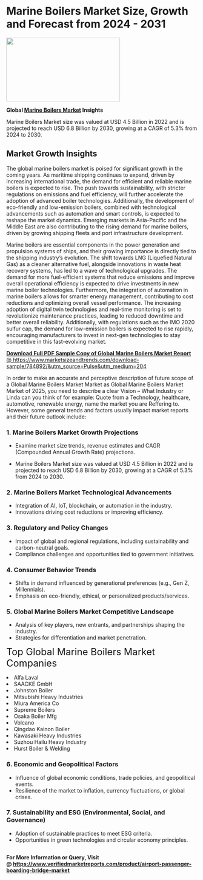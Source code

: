 <H1>Marine Boilers Market Size, Growth and Forecast from 2024 - 2031</H1><img class="aligncenter size-medium wp-image-584254" src="https://thirdeyenews.in/wp-content/uploads/2024/09/Global-Market-Research-300x168.jpeg" alt="" width="300" height="168" /><p><strong>Global&nbsp;<a href="https://www.marketsizeandtrends.com/download-sample/784892/&amp;utm_source=Pulse&amp;utm_medium=204">Marine Boilers Market</a> Insights</strong></p><p>Marine Boilers Market size was valued at USD 4.5 Billion in 2022 and is projected to reach USD 6.8 Billion by 2030, growing at a CAGR of 5.3% from 2024 to 2030.</p><p><h2>Market Growth Insights</h2> <p>The global marine boilers market is poised for significant growth in the coming years. As maritime shipping continues to expand, driven by increasing international trade, the demand for efficient and reliable marine boilers is expected to rise. The push towards sustainability, with stricter regulations on emissions and fuel efficiency, will further accelerate the adoption of advanced boiler technologies. Additionally, the development of eco-friendly and low-emission boilers, combined with technological advancements such as automation and smart controls, is expected to reshape the market dynamics. Emerging markets in Asia-Pacific and the Middle East are also contributing to the rising demand for marine boilers, driven by growing shipping fleets and port infrastructure development.</p> <p><a href="#"></a></p> <p>Marine boilers are essential components in the power generation and propulsion systems of ships, and their growing importance is directly tied to the shipping industry’s evolution. The shift towards LNG (Liquefied Natural Gas) as a cleaner alternative fuel, alongside innovations in waste heat recovery systems, has led to a wave of technological upgrades. The demand for more fuel-efficient systems that reduce emissions and improve overall operational efficiency is expected to drive investments in new marine boiler technologies. Furthermore, the integration of automation in marine boilers allows for smarter energy management, contributing to cost reductions and optimizing overall vessel performance. The increasing adoption of digital twin technologies and real-time monitoring is set to revolutionize maintenance practices, leading to reduced downtime and better overall reliability. Additionally, with regulations such as the IMO 2020 sulfur cap, the demand for low-emission boilers is expected to rise rapidly, encouraging manufacturers to invest in next-gen technologies to stay competitive in this fast-evolving market.</p> <p><a href="#"></p><p><span class=""><strong>Download Full PDF Sample Copy of Global Marine Boilers Market Report</strong> @ <a href="https://www.marketsizeandtrends.com/download-sample/784892/&amp;utm_source=Pulse&amp;utm_medium=204" target="_blank">https://www.marketsizeandtrends.com/download-sample/784892/&amp;utm_source=Pulse&amp;utm_medium=204</a></span></p><p>In order to make an accurate and perceptive description of future scope of a Global&nbsp;Marine Boilers Market Market as Global&nbsp;Marine Boilers Market Market of 2025, you need to describe a clear Vision &ndash; What Industry or Linda can you think of for example: Quote from a Technology, healthcare, automotive, renewable energy, name the market you are Reffering to. However, some general trends and factors usually impact market reports and their future outlook include:</p><h3>1.&nbsp;<strong>Marine Boilers Market Growth Projections</strong></h3><ul><li>Examine market size trends, revenue estimates and CAGR (Compounded Annual Growth Rate) projections.</li><li><p>Marine Boilers Market size was valued at USD 4.5 Billion in 2022 and is projected to reach USD 6.8 Billion by 2030, growing at a CAGR of 5.3% from 2024 to 2030.</p></li></ul><h3>2.&nbsp;<strong>Marine Boilers Market Technological Advancements</strong></h3><ul><li>Integration of AI, IoT, blockchain, or automation in the industry.</li><li>Innovations driving cost reductions or improving efficiency.</li></ul><h3>3.&nbsp;<strong>Regulatory and Policy Changes</strong></h3><ul><li>Impact of global and regional regulations, including sustainability and carbon-neutral goals.</li><li>Compliance challenges and opportunities tied to government initiatives.</li></ul><h3>4.&nbsp;<strong>Consumer Behavior Trends</strong></h3><ul><li>Shifts in demand influenced by generational preferences (e.g., Gen Z, Millennials).</li><li>Emphasis on eco-friendly, ethical, or personalized products/services.</li></ul><h3>5.&nbsp;<strong>Global Marine Boilers Market Competitive Landscape</strong></h3><ul><li>Analysis of key players, new entrants, and partnerships shaping the industry.</li><li>Strategies for differentiation and market penetration.</li></ul><p data-pm-slice="1 1 []"><span style="color: inherit; font-family: inherit; font-size: 25px;">Top Global Marine Boilers Market Companies</span></p><div class="" data-test-id=""><p><li>Alfa Laval</li><li> SAACKE GmbH</li><li> Johnston Boiler</li><li> Mitsubishi Heavy Industries</li><li> Miura America Co</li><li> Supreme Boilers</li><li> Osaka Boiler Mfg</li><li> Volcano</li><li> Qingdao Kainon Boiler</li><li> Kawasaki Heavy Industries</li><li> Suzhou Hailu Heavy Industry</li><li> Hurst Boiler & Welding</li></p></div><h3>6.&nbsp;<strong>Economic and Geopolitical Factors</strong></h3><ul><li>Influence of global economic conditions, trade policies, and geopolitical events.</li><li>Resilience of the market to inflation, currency fluctuations, or global crises.</li></ul><h3>7.&nbsp;<strong>Sustainability and ESG (Environmental, Social, and Governance)</strong></h3><ul><li>Adoption of sustainable practices to meet ESG criteria.</li><li>Opportunities in green technologies and circular economy principles.</li></ul><h2><strong style="font-size: 14px;">For More Information or Query, Visit @&nbsp;</strong><a style="background-color: #ffffff; font-size: 14px;" href="https://www.marketsizeandtrends.com/report/marine-boilers-market/" target="_blank">https://www.verifiedmarketreports.com/product/airport-passenger-boarding-bridge-market</a></h2>
